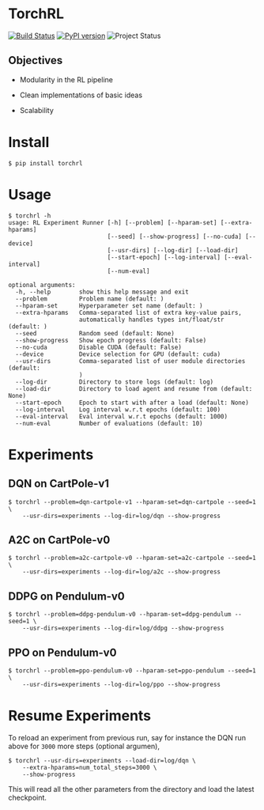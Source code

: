 # TorchRL

[![Build Status](https://travis-ci.org/activatedgeek/torchrl.svg?branch=master)](https://travis-ci.org/activatedgeek/torchrl)
[![PyPI version](https://badge.fury.io/py/torchrl.svg)](https://pypi.org/project/torchrl/)
![Project Status](https://img.shields.io/badge/status-beta-green.svg)


## Objectives

* Modularity in the RL pipeline

* Clean implementations of basic ideas

* Scalability

# Install

```
$ pip install torchrl
```

# Usage

```
$ torchrl -h
usage: RL Experiment Runner [-h] [--problem] [--hparam-set] [--extra-hparams]
                            [--seed] [--show-progress] [--no-cuda] [--device]
                            [--usr-dirs] [--log-dir] [--load-dir]
                            [--start-epoch] [--log-interval] [--eval-interval]
                            [--num-eval]

optional arguments:
  -h, --help        show this help message and exit
  --problem         Problem name (default: )
  --hparam-set      Hyperparameter set name (default: )
  --extra-hparams   Comma-separated list of extra key-value pairs,
                    automatically handles types int/float/str (default: )
  --seed            Random seed (default: None)
  --show-progress   Show epoch progress (default: False)
  --no-cuda         Disable CUDA (default: False)
  --device          Device selection for GPU (default: cuda)
  --usr-dirs        Comma-separated list of user module directories (default:
                    )
  --log-dir         Directory to store logs (default: log)
  --load-dir        Directory to load agent and resume from (default: None)
  --start-epoch     Epoch to start with after a load (default: None)
  --log-interval    Log interval w.r.t epochs (default: 100)
  --eval-interval   Eval interval w.r.t epochs (default: 1000)
  --num-eval        Number of evaluations (default: 10)
```

# Experiments

## DQN on CartPole-v1

```
$ torchrl --problem=dqn-cartpole-v1 --hparam-set=dqn-cartpole --seed=1 \
    --usr-dirs=experiments --log-dir=log/dqn --show-progress
```


## A2C on CartPole-v0

```
$ torchrl --problem=a2c-cartpole-v0 --hparam-set=a2c-cartpole --seed=1 \
    --usr-dirs=experiments --log-dir=log/a2c --show-progress
```

## DDPG on Pendulum-v0


```
$ torchrl --problem=ddpg-pendulum-v0 --hparam-set=ddpg-pendulum --seed=1 \
    --usr-dirs=experiments --log-dir=log/ddpg --show-progress
```

## PPO on Pendulum-v0

```
$ torchrl --problem=ppo-pendulum-v0 --hparam-set=ppo-pendulum --seed=1 \
    --usr-dirs=experiments --log-dir=log/ppo --show-progress
```

# Resume Experiments

To reload an experiment from previous run, say for instance the DQN run
above for `3000` more steps (optional argumen),

```
$ torchrl --usr-dirs=experiments --load-dir=log/dqn \
    --extra-hparams=num_total_steps=3000 \
    --show-progress
```

This will read all the other parameters from the directory and load the latest
checkpoint.
